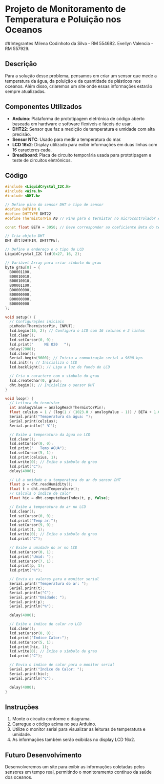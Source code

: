 # Projeto de Monitoramento de Temperatura e Poluição nos Oceanos

##Integrantes
Milena Codinhoto da Silva - RM 554682. 
Evellyn Valencia - RM 557929.

## Descrição
Para a solução desse problema, pensamos em criar um sensor que mede a temperatura da água, da poluição e da quantidade de plásticos nos oceanos. Além disso, criaremos um site onde essas informações estarão sempre atualizadas.

## Componentes Utilizados
- **Arduino**: Plataforma de prototipagem eletrônica de código aberto baseada em hardware e software flexíveis e fáceis de usar.
- **DHT22**: Sensor que faz a medição de temperatura e umidade com alta precisão.
- **Sensor NTC**: Usado para medir a temperatura do mar.
- **LCD 16x2**: Display utilizado para exibir informações em duas linhas com 16 caracteres cada.
- **Breadboard**: Placa de circuito temporária usada para prototipagem e teste de circuitos eletrônicos.

## Código

```cpp
#include <LiquidCrystal_I2C.h>
#include <Wire.h>
#include <DHT.h>

// Define pino do sensor DHT e tipo de sensor
#define DHTPIN 6
#define DHTTYPE DHT22
#define ThermistorPin A0 // Pino para o termistor no microcontrolador Arduino

const float BETA = 3950; // Deve corresponder ao coeficiente Beta do termistor

// Cria objeto DHT
DHT dht(DHTPIN, DHTTYPE);

// Define o endereço e o tipo do LCD
LiquidCrystal_I2C lcd(0x27, 16, 2); 

// Variável Array para criar símbolo do grau
byte grau[8] = {
  B00001100,  
  B00010010,
  B00010010,
  B00001100,
  B00000000,
  B00000000,
  B00000000,
  B00000000
};

void setup() {
  // Configurações iniciais
  pinMode(ThermistorPin, INPUT);
  lcd.begin(16, 2); // Configura o LCD com 16 colunas e 2 linhas
  lcd.clear();
  lcd.setCursor(0, 0);
  lcd.print("     ME O20   ");
  delay(2000);
  lcd.clear();
  Serial.begin(9600); // Inicia a comunicação serial a 9600 bps
  lcd.init(); // Inicializa o LCD
  lcd.backlight(); // Liga a luz de fundo do LCD

  // Cria o caractere com o símbolo do grau
  lcd.createChar(0, grau);
  dht.begin(); // Inicializa o sensor DHT
}

void loop() {
  // Leitura do termistor
  int analogValue = analogRead(ThermistorPin);
  float celsius = 1 / (log(1 / (1023.0 / analogValue - 1)) / BETA + 1.0 / 298.15) - 273.15;
  Serial.print("Temperatura da água: ");
  Serial.print(celsius);
  Serial.println(" ℃");

  // Exibe a temperatura da água no LCD
  lcd.clear();
  lcd.setCursor(0, 0);
  lcd.print("   Temp AGUA");
  lcd.setCursor(5, 1);
  lcd.print(celsius, 1);
  lcd.write(0); // Exibe o símbolo de grau
  lcd.print("C");
  delay(4000);

  // Lê a umidade e a temperatura do ar do sensor DHT
  float p = dht.readHumidity();
  float t = dht.readTemperature();
  // Calcula o índice de calor
  float hic = dht.computeHeatIndex(t, p, false);

  // Exibe a temperatura do ar no LCD
  lcd.clear();
  lcd.setCursor(0, 0);
  lcd.print("Temp ar:");
  lcd.setCursor(9, 0);
  lcd.print(t, 1);
  lcd.write(0); // Exibe o símbolo de grau
  lcd.print("C");

  // Exibe a umidade do ar no LCD
  lcd.setCursor(0, 1);
  lcd.print("Umid: ");
  lcd.setCursor(7, 1);
  lcd.print(p, 1);
  lcd.print("%");

  // Envia os valores para o monitor serial
  Serial.print("Temperatura do ar: ");
  Serial.print(t);
  Serial.println("C");
  Serial.print("Umidade: ");
  Serial.print(p);
  Serial.println("%");

  delay(4000);

  // Exibe o índice de calor no LCD
  lcd.clear();
  lcd.setCursor(0, 0);
  lcd.print("Indice Calor:");
  lcd.setCursor(5, 1);
  lcd.print(hic, 1);
  lcd.write(0); // Exibe o símbolo de grau
  lcd.print("C");

  // Envia o índice de calor para o monitor serial
  Serial.print("Indice de Calor: ");
  Serial.print(hic);
  Serial.println("C");

  delay(4000);
}
```

## Instruções
1. Monte o circuito conforme o diagrama.
2. Carregue o código acima no seu Arduino.
3. Utilize o monitor serial para visualizar as leituras de temperatura e umidade.
4. As informações também serão exibidas no display LCD 16x2.

## Futuro Desenvolvimento
Desenvolveremos um site para exibir as informações coletadas pelos sensores em tempo real, permitindo o monitoramento contínuo da saúde dos oceanos.

